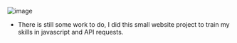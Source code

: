 ![image](https://user-images.githubusercontent.com/106710722/189220888-c320f230-f167-4e8f-ab60-b2693869bc5d.png)

- There is still some work to do, I did this small website project to train my skills in javascript and API requests.
